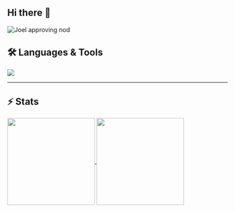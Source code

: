 ## Hi there 👋

<!--
<div align="center"> 
  <p>numberOfVisitorsSince18-04-2025</p>
  <img src="https://profile-counter.glitch.me/joellehtonen/count.svg" alt="Visitor Count" />
</div>
-->


<img src="https://github.com/joellehtonen/joellehtonen/blob/main/giphy.gif" alt="Joel approving nod">

## 🛠️ Languages & Tools
<p align="left">          
  <img src="https://skillicons.dev/icons?i=c,cpp,html,css,javascript,docker,vscode,github,bash,linux,react,bootstrap,nginx,mysql,wordpress,postman,ps,pr,unity&perline=11" />
</p>

<hr>


## ⚡️ Stats
<a href="https://github.com/joellehtonen/github-readme-stats">
  <img height=200 align="center" src="https://github-readme-stats.vercel.app/api?username=joellehtonen&show_icons=true" />
</a>
<a href="https://github.com/joellehtonen/convoychat">
  <img height=200 align="center" src="https://github-readme-stats.vercel.app/api/top-langs?username=joellehtonen&layout=compact&langs_count=8&card_width=320" />
</a>

<!--
![Snake animation](https://github.com/joellehtonen/joellehtonen/blob/output/github-contribution-grid-snake.svg)
-->

